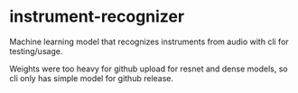 # instrument-recognizer
Machine learning model that recognizes instruments from audio with cli for testing/usage.

Weights were too heavy for github upload for resnet and dense models, so cli only has simple model for github release.
